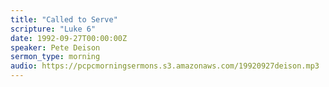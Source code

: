 ```yaml
---
title: "Called to Serve"
scripture: "Luke 6"
date: 1992-09-27T00:00:00Z
speaker: Pete Deison
sermon_type: morning
audio: https://pcpcmorningsermons.s3.amazonaws.com/19920927deison.mp3 
---
```



